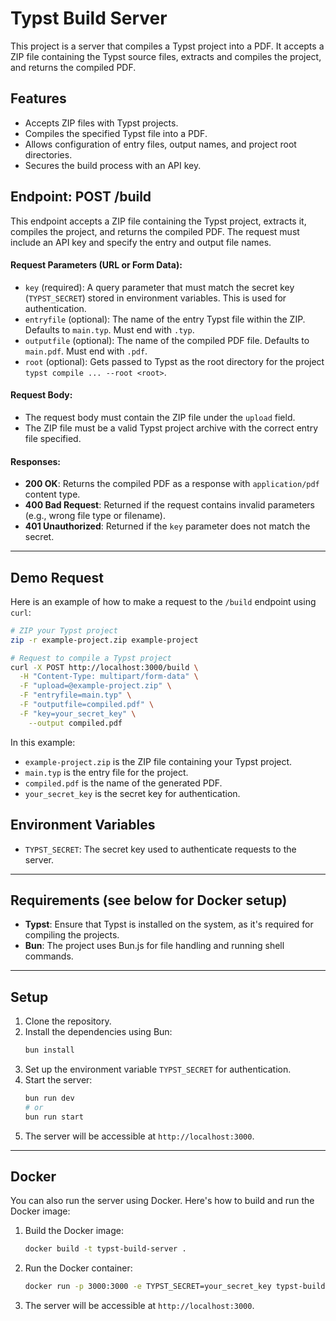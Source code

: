 # Typst Build Server

This project is a server that compiles a Typst project into a PDF. It accepts a ZIP file containing the Typst source files, extracts and compiles the project, and returns the compiled PDF.

## Features

- Accepts ZIP files with Typst projects.
- Compiles the specified Typst file into a PDF.
- Allows configuration of entry files, output names, and project root directories.
- Secures the build process with an API key.

## Endpoint: **POST /build**

This endpoint accepts a ZIP file containing the Typst project, extracts it, compiles the project, and returns the compiled PDF. The request must include an API key and specify the entry and output file names.

#### Request Parameters (URL or Form Data):

- `key` (required): A query parameter that must match the secret key (`TYPST_SECRET`) stored in environment variables. This is used for authentication.
- `entryfile` (optional): The name of the entry Typst file within the ZIP. Defaults to `main.typ`. Must end with `.typ`.
- `outputfile` (optional): The name of the compiled PDF file. Defaults to `main.pdf`. Must end with `.pdf`.
- `root` (optional): Gets passed to Typst as the root directory for the project `typst compile ... --root <root>`.

#### Request Body:

- The request body must contain the ZIP file under the `upload` field.
- The ZIP file must be a valid Typst project archive with the correct entry file specified.

#### Responses:

- **200 OK**: Returns the compiled PDF as a response with `application/pdf` content type.
- **400 Bad Request**: Returned if the request contains invalid parameters (e.g., wrong file type or filename).
- **401 Unauthorized**: Returned if the `key` parameter does not match the secret.

---

## Demo Request

Here is an example of how to make a request to the `/build` endpoint using `curl`:

```bash
# ZIP your Typst project
zip -r example-project.zip example-project

# Request to compile a Typst project
curl -X POST http://localhost:3000/build \
  -H "Content-Type: multipart/form-data" \
  -F "upload=@example-project.zip" \
  -F "entryfile=main.typ" \
  -F "outputfile=compiled.pdf" \
  -F "key=your_secret_key" \
    --output compiled.pdf
```

In this example:

- `example-project.zip` is the ZIP file containing your Typst project.
- `main.typ` is the entry file for the project.
- `compiled.pdf` is the name of the generated PDF.
- `your_secret_key` is the secret key for authentication.

## Environment Variables

- `TYPST_SECRET`: The secret key used to authenticate requests to the server.

---

## Requirements (see below for Docker setup)

- **Typst**: Ensure that Typst is installed on the system, as it's required for compiling the projects.
- **Bun**: The project uses Bun.js for file handling and running shell commands.

---

## Setup

1. Clone the repository.
2. Install the dependencies using Bun:
   ```bash
   bun install
   ```
3. Set up the environment variable `TYPST_SECRET` for authentication.
4. Start the server:
   ```bash
   bun run dev
   # or
   bun run start
   ```
5. The server will be accessible at `http://localhost:3000`.


---

## Docker

You can also run the server using Docker. Here's how to build and run the Docker image:

1. Build the Docker image:
   ```bash
   docker build -t typst-build-server .
   ```
2. Run the Docker container:
   ```bash
   docker run -p 3000:3000 -e TYPST_SECRET=your_secret_key typst-build-server
   ```
3. The server will be accessible at `http://localhost:3000`.
